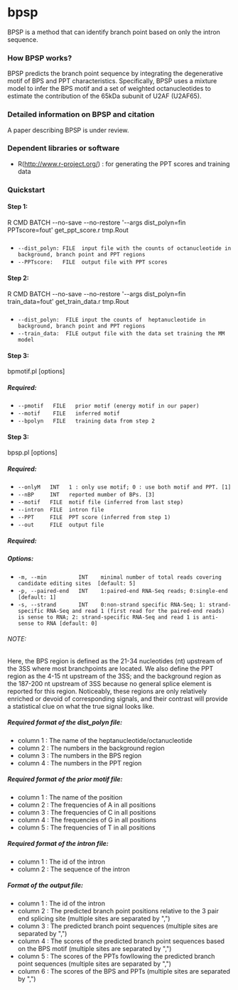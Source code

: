 # bpsp 
BPSP is a method that can identify branch point based on only the intron sequence.  

### How BPSP works?

BPSP predicts the branch point sequence by integrating the degenerative motif of BPS and PPT characteristics. Specifically, BPSP uses a mixture model to infer the BPS motif and a set of weighted octanucleotides to estimate the contribution of the 65kDa subunit of U2AF (U2AF65). 

### Detailed information on BPSP and citation

A paper describing BPSP is under review.  


### Dependent libraries or software

- R(http://www.r-project.org/) : for generating the PPT scores and training data

### Quickstart

#### Step 1: 
R CMD BATCH --no-save --no-restore '--args dist_polyn=fin PPTscore=fout' get_ppt_score.r tmp.Rout
##### 
-  `--dist_polyn: FILE  input file with the counts of octanucleotide in background, branch point and PPT regions`
-  `--PPTscore:   FILE  output file with PPT scores`

#### Step 2: 
R CMD BATCH --no-save --no-restore '--args dist_polyn=fin train_data=fout' get_train_data.r tmp.Rout
#####
-  `--dist_polyn:  FILE input the counts of  heptanucleotide in background, branch point and PPT regions`
-  `--train_data:  FILE output file with the data set training the MM model`

#### Step 3: 
bpmotif.pl [options]

##### Required:
-  `--pmotif   FILE   prior motif (energy motif in our paper)`  
-  `--motif    FILE   inferred motif`  
-  `--bpolyn   FILE   training data from step 2`  

#### Step 3: 
bpsp.pl [options]

##### Required:
-  `--onlyM   INT   1 : only use motif; 0 : use both motif and PPT. [1]`
-  `--nBP     INT   reported mumber of BPs. [3]`
-  `--motif   FILE  motif file (inferred from last step)`
-  `--intron  FILE  intron file`
-  `--PPT     FILE  PPT score (inferred from step 1)`
-  `--out     FILE  output file`



##### Required:

##### Options:
-  `-m, --min          INT    minimal number of total reads covering candidate editing sites  [default: 5]`   
-  `-p, --paired-end   INT    1:paired-end RNA-Seq reads; 0:single-end [default: 1]`   
-  `-s, --strand       INT    0:non-strand specific RNA-Seq; 1: strand-specific RNA-Seq and read 1 (first read for the paired-end reads) is sense to RNA; 2: strand-specific RNA-Seq and read 1 is anti-sense to RNA [default: 0]`

###### NOTE:
Here, the BPS region is defined as the 21-34 nucleotides (nt) upstream of the 3SS where most branchpoints are located. We also define the PPT region as the 4-15 nt upstream of the 3SS; and the background region as the 187-200 nt upstream of 3SS because no general splice element is reported for this region. Noticeably, these regions are only relatively enriched or devoid of corresponding signals, and their contrast will provide a statistical clue on what the true signal looks like.

##### Required format of the dist_polyn file:

- column 1 : The name of the heptanucleotide/octanucleotide 
- column 2 : The numbers in the background region   
- column 3 : The numbers in the BPS region   
- column 4 : The numbers in the PPT region   

##### Required format of the prior motif file:

- column 1 : The name of the position 
- column 2 : The frequencies of A in all positions 
- column 3 : The frequencies of C in all positions 
- column 4 : The frequencies of G in all positions 
- column 5 : The frequencies of T in all positions 

##### Required format of the intron file:

- column 1 : The id of the intron 
- column 2 : The sequence of the intron 

##### Format of the output file:

- column 1 : The id of the intron 
- column 2 : The predicted branch point positions relative to the 3 pair end splicing site (multiple sites are separated by ",")
- column 3 : The predicted branch point sequences (multiple sites are separated by ",")
- column 4 : The scores of the predicted branch point sequences based on the BPS motif (multiple sites are separated by ",")
- column 5 : The scores of the PPTs fowllowing the predicted branch point sequences (multiple sites are separated by ",")
- column 6 : The scores of the BPS and PPTs (multiple sites are separated by ",")
